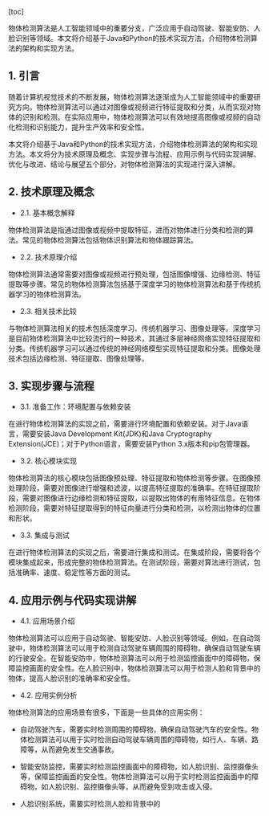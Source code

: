 
[toc]                    
                
                
物体检测算法是人工智能领域中的重要分支，广泛应用于自动驾驶、智能安防、人脸识别等领域。本文将介绍基于Java和Python的技术实现方法，介绍物体检测算法的架构和实现方法。

## 1. 引言

随着计算机视觉技术的不断发展，物体检测算法逐渐成为人工智能领域中的重要研究方向。物体检测算法可以通过对图像或视频进行特征提取和分类，从而实现对物体的识别和检测。在实际应用中，物体检测算法可以有效地提高图像或视频的自动化检测和识别能力，提升生产效率和安全性。

本文将介绍基于Java和Python的技术实现方法，介绍物体检测算法的架构和实现方法。本文将分为技术原理及概念、实现步骤与流程、应用示例与代码实现讲解、优化与改进、结论与展望五个部分，对物体检测算法的实现进行深入讲解。

## 2. 技术原理及概念

- 2.1. 基本概念解释

物体检测算法是指通过图像或视频中提取特征，进而对物体进行分类和检测的算法。常见的物体检测算法包括物体识别算法和物体跟踪算法。

- 2.2. 技术原理介绍

物体检测算法通常需要对图像或视频进行预处理，包括图像增强、边缘检测、特征提取等步骤。常见的物体检测算法包括基于深度学习的物体检测算法和基于传统机器学习的物体检测算法。

- 2.3. 相关技术比较

与物体检测算法相关的技术包括深度学习、传统机器学习、图像处理等。深度学习是目前物体检测算法中比较流行的一种技术，其通过多层神经网络实现特征提取和分类。传统机器学习可以通过传统的神经网络模型实现特征提取和分类。图像处理技术包括边缘检测、特征提取、图像处理等。

## 3. 实现步骤与流程

- 3.1. 准备工作：环境配置与依赖安装

在进行物体检测算法的实现之前，需要进行环境配置和依赖安装。对于Java语言，需要安装Java Development Kit(JDK)和Java Cryptography Extension(JCE)；对于Python语言，需要安装Python 3.x版本和pip包管理器。

- 3.2. 核心模块实现

物体检测算法的核心模块包括图像预处理、特征提取和物体检测等步骤。在图像预处理阶段，需要对图像进行增强和滤波，以提高特征提取的准确率。在特征提取阶段，需要对图像进行边缘检测和特征提取，以提取出物体的有用特征信息。在物体检测阶段，需要对特征提取得到的特征向量进行分类和检测，以检测出物体的位置和形状。

- 3.3. 集成与测试

在进行物体检测算法的实现之后，需要进行集成和测试。在集成阶段，需要将各个模块集成起来，形成完整的物体检测算法。在测试阶段，需要对算法进行测试，包括准确率、速度、稳定性等方面的测试。

## 4. 应用示例与代码实现讲解

- 4.1. 应用场景介绍

物体检测算法可以应用于自动驾驶、智能安防、人脸识别等领域。例如，在自动驾驶中，物体检测算法可以用于检测自动驾驶车辆周围的障碍物，确保自动驾驶车辆的行驶安全。在智能安防中，物体检测算法可以用于检测监控画面中的障碍物，保障监控画面的安全性。在人脸识别中，物体检测算法可以用于检测人脸和背景中的物体，提高人脸识别的准确率和安全性。

- 4.2. 应用实例分析

物体检测算法的应用场景有很多，下面是一些具体的应用实例：

- 自动驾驶汽车，需要实时检测周围的障碍物，确保自动驾驶汽车的安全性。物体检测算法可以用于实时检测自动驾驶车辆周围的障碍物，如行人、车辆、路障等，从而避免发生交通事故。

- 智能安防监控，需要实时检测监控画面中的障碍物，如人脸识别、监控摄像头等，保障监控画面的安全性。物体检测算法可以用于实时检测监控画面中的障碍物，如人脸识别、监控摄像头等，从而避免受到攻击或入侵。

- 人脸识别系统，需要实时检测人脸和背景中的

